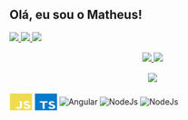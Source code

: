 ## Olá, eu sou o Matheus!
<div style="display: inline_block">
<a href="mailto:matheus.apsoares@outlook.com" target="_blank">
  <img src="https://img.shields.io/badge/Microsoft_Outlook-0078D4?style=for-the-badge&logo=microsoft-outlook&logoColor=white">
 </a>
<a href="https://www.linkedin.com/in/matheus-apsoares/" target="_blank">
  <img src="https://img.shields.io/badge/LinkedIn-0077B5?style=for-the-badge&logo=linkedin&logoColor=white">
 </a>
<a href="https://www.instagram.com/matsoaares/" target="_blank">
  <img src="https://img.shields.io/badge/Instagram-E4405F?style=for-the-badge&logo=instagram&logoColor=white">
</a>
<br><br>
</div>

<div align="center">
  <a href="https://github.com/matheusapsoares">
    <img height="160em" src="https://github-readme-stats.vercel.app/api?username=matheusapsoares&theme=nord&show_icons=true&hide_border=false&count_private=true"/>
    <img height="160em" src="https://github-readme-stats.vercel.app/api/top-langs/?username=matheusapsoares&layout=compact&langs_count=7&theme=nord"/>
    <br><br>
    <img height="160em" src="https://github-readme-streak-stats.herokuapp.com/?user=matheusapsoares&theme=nord&hide_border=false"/>
    
  </a>
</div>
  
<div style="display: inline_block">
  <br>
  <img align="center" alt="Js" height="30" width="40" src="https://raw.githubusercontent.com/devicons/devicon/master/icons/javascript/javascript-plain.svg">
  <img align="center" alt="Ts" height="30" width="40" src="https://raw.githubusercontent.com/devicons/devicon/master/icons/typescript/typescript-plain.svg">
  <img align="center" alt="Angular" height="30" width="40" src="https://cdn.jsdelivr.net/gh/devicons/devicon/icons/angularjs/angularjs-original.svg">
  <img align="center" alt="NodeJs" height="30" width="40" src="https://cdn.jsdelivr.net/gh/devicons/devicon/icons/nodejs/nodejs-original.svg">
  <img align="center" alt="NodeJs" height="30" width="40" src="https://cdn.jsdelivr.net/gh/devicons/devicon/icons/docker/docker-plain.svg">
</div>
